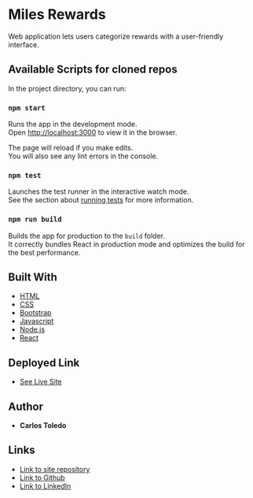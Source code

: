 # Miles Rewards

Web application lets users categorize rewards with a user-friendly interface.

## Available Scripts for cloned repos

In the project directory, you can run:

### `npm start`

Runs the app in the development mode.<br />
Open [http://localhost:3000](http://localhost:3000) to view it in the browser.

The page will reload if you make edits.<br />
You will also see any lint errors in the console.

### `npm test`

Launches the test runner in the interactive watch mode.<br />
See the section about [running tests](https://facebook.github.io/create-react-app/docs/running-tests) for more information.

### `npm run build`

Builds the app for production to the `build` folder.<br />
It correctly bundles React in production mode and optimizes the build for the best performance.

## Built With

* [HTML](https://developer.mozilla.org/en-US/docs/Web/HTML)
* [CSS](https://developer.mozilla.org/en-US/docs/Web/CSS)
* [Bootstrap](https://getbootstrap.com/)
* [Javascript](https://www.javascript.com/)
* [Node.js](https://nodejs.org/en/)
* [React](https://reactjs.org/)


## Deployed Link

* [See Live Site](https://miles-rewards.herokuapp.com/)

## Author

 * **Carlos Toledo** 

## Links

- [Link to site repository](https://github.com/kqarlos/miles-rewards)
- [Link to Github](https://www.github.com/kqarlos)
- [Link to LinkedIn](https://www.linkedin.com/in/carlos-toledo415/)

